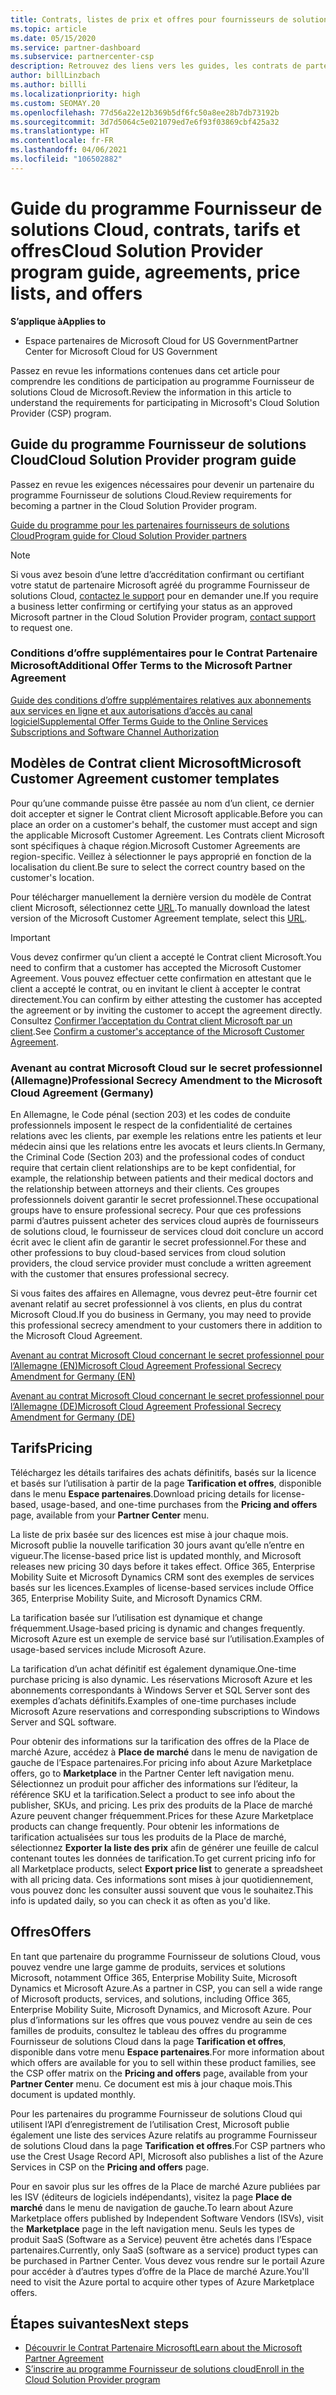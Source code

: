 ```yaml
---
title: Contrats, listes de prix et offres pour fournisseurs de solutions Cloud
ms.topic: article
ms.date: 05/15/2020
ms.service: partner-dashboard
ms.subservice: partnercenter-csp
description: Retrouvez des liens vers les guides, les contrats de partenariat, les contrats clients, les tarifs et les offres du programme Fournisseur de solutions Cloud.
author: billLinzbach
ms.author: billli
ms.localizationpriority: high
ms.custom: SEOMAY.20
ms.openlocfilehash: 77d56a22e12b369b5df6fc50a8ee28b7db73192b
ms.sourcegitcommit: 3d7d5064c5e021079ed7e6f93f03869cbf425a32
ms.translationtype: HT
ms.contentlocale: fr-FR
ms.lasthandoff: 04/06/2021
ms.locfileid: "106502882"
---
```

# <a name="cloud-solution-provider-program-guide-agreements-price-lists-and-offers"></a><span data-ttu-id="4ff62-103">Guide du programme Fournisseur de solutions Cloud, contrats, tarifs et offres</span><span class="sxs-lookup"><span data-stu-id="4ff62-103">Cloud Solution Provider program guide, agreements, price lists, and offers</span></span>

<span data-ttu-id="4ff62-104">**S’applique à**</span><span class="sxs-lookup"><span data-stu-id="4ff62-104">**Applies to**</span></span>

- <span data-ttu-id="4ff62-105">Espace partenaires de Microsoft Cloud for US Government</span><span class="sxs-lookup"><span data-stu-id="4ff62-105">Partner Center for Microsoft Cloud for US Government</span></span>


<span data-ttu-id="4ff62-106">Passez en revue les informations contenues dans cet article pour comprendre les conditions de participation au programme Fournisseur de solutions Cloud de Microsoft.</span><span class="sxs-lookup"><span data-stu-id="4ff62-106">Review the information in this article to understand the requirements for participating in Microsoft's Cloud Solution Provider (CSP) program.</span></span>

## <a name="cloud-solution-provider-program-guide"></a><span data-ttu-id="4ff62-107">Guide du programme Fournisseur de solutions Cloud</span><span class="sxs-lookup"><span data-stu-id="4ff62-107">Cloud Solution Provider program guide</span></span>

<span data-ttu-id="4ff62-108">Passez en revue les exigences nécessaires pour devenir un partenaire du programme Fournisseur de solutions Cloud.</span><span class="sxs-lookup"><span data-stu-id="4ff62-108">Review requirements for becoming a partner in the Cloud Solution Provider program.</span></span>

[<span data-ttu-id="4ff62-109">Guide du programme pour les partenaires fournisseurs de solutions Cloud</span><span class="sxs-lookup"><span data-stu-id="4ff62-109">Program guide for Cloud Solution Provider partners</span></span>](https://go.microsoft.com/fwlink/p/?LinkId=617100)

>[!Note]
><span data-ttu-id="4ff62-110">Si vous avez besoin d’une lettre d’accréditation confirmant ou certifiant votre statut de partenaire Microsoft agréé du programme Fournisseur de solutions Cloud, [contactez le support](https://partner.microsoft.com/pcv/servicerequests/create) pour en demander une.</span><span class="sxs-lookup"><span data-stu-id="4ff62-110">If you require a business letter confirming or certifying your status as an approved Microsoft partner in the Cloud Solution Provider program, [contact support](https://partner.microsoft.com/pcv/servicerequests/create) to request one.</span></span>

### <a name="additional-offer-terms-to-the-microsoft-partner-agreement"></a><span data-ttu-id="4ff62-111">Conditions d’offre supplémentaires pour le Contrat Partenaire Microsoft</span><span class="sxs-lookup"><span data-stu-id="4ff62-111">Additional Offer Terms to the Microsoft Partner Agreement</span></span>

[<span data-ttu-id="4ff62-112">Guide des conditions d’offre supplémentaires relatives aux abonnements aux services en ligne et aux autorisations d’accès au canal logiciel</span><span class="sxs-lookup"><span data-stu-id="4ff62-112">Supplemental Offer Terms Guide to the Online Services Subscriptions and Software Channel Authorization</span></span>](https://query.prod.cms.rt.microsoft.com/cms/api/am/binary/RE3NOo7)

## <a name="microsoft-customer-agreement-customer-templates"></a><span data-ttu-id="4ff62-113">Modèles de Contrat client Microsoft</span><span class="sxs-lookup"><span data-stu-id="4ff62-113">Microsoft Customer Agreement customer templates</span></span>

<span data-ttu-id="4ff62-114">Pour qu’une commande puisse être passée au nom d’un client, ce dernier doit accepter et signer le Contrat client Microsoft applicable.</span><span class="sxs-lookup"><span data-stu-id="4ff62-114">Before you can place an order on a customer's behalf, the customer must accept and sign the applicable Microsoft Customer Agreement.</span></span> <span data-ttu-id="4ff62-115">Les Contrats client Microsoft sont spécifiques à chaque région.</span><span class="sxs-lookup"><span data-stu-id="4ff62-115">Microsoft Customer Agreements are region-specific.</span></span> <span data-ttu-id="4ff62-116">Veillez à sélectionner le pays approprié en fonction de la localisation du client.</span><span class="sxs-lookup"><span data-stu-id="4ff62-116">Be sure to select the correct country based on the customer's location.</span></span>

<span data-ttu-id="4ff62-117">Pour télécharger manuellement la dernière version du modèle de Contrat client Microsoft, sélectionnez cette [URL](https://aka.ms/customeragreement).</span><span class="sxs-lookup"><span data-stu-id="4ff62-117">To manually download the latest version of the Microsoft Customer Agreement template, select this [URL](https://aka.ms/customeragreement).</span></span>

>[!IMPORTANT]
><span data-ttu-id="4ff62-118">Vous devez confirmer qu’un client a accepté le Contrat client Microsoft.</span><span class="sxs-lookup"><span data-stu-id="4ff62-118">You need to confirm that a customer has accepted the Microsoft Customer Agreement.</span></span> <span data-ttu-id="4ff62-119">Vous pouvez effectuer cette confirmation en attestant que le client a accepté le contrat, ou en invitant le client à accepter le contrat directement.</span><span class="sxs-lookup"><span data-stu-id="4ff62-119">You can confirm by either attesting the customer has accepted the agreement or by inviting the customer to accept the agreement directly.</span></span> <span data-ttu-id="4ff62-120">Consultez [Confirmer l’acceptation du Contrat client Microsoft par un client](confirm-customer-agreement.md).</span><span class="sxs-lookup"><span data-stu-id="4ff62-120">See [Confirm a customer's acceptance of the Microsoft Customer Agreement](confirm-customer-agreement.md).</span></span>

### <a name="professional-secrecy-amendment-to-the-microsoft-cloud-agreement-germany"></a><span data-ttu-id="4ff62-121">Avenant au contrat Microsoft Cloud sur le secret professionnel (Allemagne)</span><span class="sxs-lookup"><span data-stu-id="4ff62-121">Professional Secrecy Amendment to the Microsoft Cloud Agreement (Germany)</span></span>

<span data-ttu-id="4ff62-122">En Allemagne, le Code pénal (section 203) et les codes de conduite professionnels imposent le respect de la confidentialité de certaines relations avec les clients, par exemple les relations entre les patients et leur médecin ainsi que les relations entre les avocats et leurs clients.</span><span class="sxs-lookup"><span data-stu-id="4ff62-122">In Germany, the Criminal Code (Section 203) and the professional codes of conduct require that certain client relationships are to be kept confidential, for example, the relationship between patients and their medical doctors and the relationship between attorneys and their clients.</span></span> <span data-ttu-id="4ff62-123">Ces groupes professionnels doivent garantir le secret professionnel.</span><span class="sxs-lookup"><span data-stu-id="4ff62-123">These occupational groups have to ensure professional secrecy.</span></span> <span data-ttu-id="4ff62-124">Pour que ces professions parmi d’autres puissent acheter des services cloud auprès de fournisseurs de solutions cloud, le fournisseur de services cloud doit conclure un accord écrit avec le client afin de garantir le secret professionnel.</span><span class="sxs-lookup"><span data-stu-id="4ff62-124">For these and other professions to buy cloud-based services from cloud solution providers, the cloud service provider must conclude a written agreement with the customer that ensures professional secrecy.</span></span>

<span data-ttu-id="4ff62-125">Si vous faites des affaires en Allemagne, vous devrez peut-être fournir cet avenant relatif au secret professionnel à vos clients, en plus du contrat Microsoft Cloud.</span><span class="sxs-lookup"><span data-stu-id="4ff62-125">If you do business in Germany, you may need to provide this professional secrecy amendment to your customers there in addition to the Microsoft Cloud Agreement.</span></span>

[<span data-ttu-id="4ff62-126">Avenant au contrat Microsoft Cloud concernant le secret professionnel pour l’Allemagne (EN)</span><span class="sxs-lookup"><span data-stu-id="4ff62-126">Microsoft Cloud Agreement Professional Secrecy Amendment for Germany (EN)</span></span>](https://go.microsoft.com/fwlink/?linkid=2030827&clcid=0x409)

[<span data-ttu-id="4ff62-127">Avenant au contrat Microsoft Cloud concernant le secret professionnel pour l’Allemagne (DE)</span><span class="sxs-lookup"><span data-stu-id="4ff62-127">Microsoft Cloud Agreement Professional Secrecy Amendment for Germany (DE)</span></span>](https://go.microsoft.com/fwlink/?linkid=2030827&clcid=0x407)

## <a name="pricing"></a><span data-ttu-id="4ff62-128">Tarifs</span><span class="sxs-lookup"><span data-stu-id="4ff62-128">Pricing</span></span>

<span data-ttu-id="4ff62-129">Téléchargez les détails tarifaires des achats définitifs, basés sur la licence et basés sur l’utilisation à partir de la page **Tarification et offres**, disponible dans le menu **Espace partenaires**.</span><span class="sxs-lookup"><span data-stu-id="4ff62-129">Download pricing details for license-based, usage-based, and one-time purchases from the **Pricing and offers** page, available from your **Partner Center** menu.</span></span>

<span data-ttu-id="4ff62-130">La liste de prix basée sur des licences est mise à jour chaque mois. Microsoft publie la nouvelle tarification 30 jours avant qu’elle n’entre en vigueur.</span><span class="sxs-lookup"><span data-stu-id="4ff62-130">The license-based price list is updated monthly, and Microsoft releases new pricing 30 days before it takes effect.</span></span> <span data-ttu-id="4ff62-131">Office 365, Enterprise Mobility Suite et Microsoft Dynamics CRM sont des exemples de services basés sur les licences.</span><span class="sxs-lookup"><span data-stu-id="4ff62-131">Examples of license-based services include Office 365, Enterprise Mobility Suite, and Microsoft Dynamics CRM.</span></span> 

<span data-ttu-id="4ff62-132">La tarification basée sur l’utilisation est dynamique et change fréquemment.</span><span class="sxs-lookup"><span data-stu-id="4ff62-132">Usage-based pricing is dynamic and changes frequently.</span></span> <span data-ttu-id="4ff62-133">Microsoft Azure est un exemple de service basé sur l’utilisation.</span><span class="sxs-lookup"><span data-stu-id="4ff62-133">Examples of usage-based services include Microsoft Azure.</span></span>

<span data-ttu-id="4ff62-134">La tarification d’un achat définitif est également dynamique.</span><span class="sxs-lookup"><span data-stu-id="4ff62-134">One-time purchase pricing is also dynamic.</span></span> <span data-ttu-id="4ff62-135">Les réservations Microsoft Azure et les abonnements correspondants à Windows Server et SQL Server sont des exemples d’achats définitifs.</span><span class="sxs-lookup"><span data-stu-id="4ff62-135">Examples of one-time purchases include Microsoft Azure reservations and corresponding subscriptions to Windows Server and SQL software.</span></span>

<span data-ttu-id="4ff62-136">Pour obtenir des informations sur la tarification des offres de la Place de marché Azure, accédez à **Place de marché** dans le menu de navigation de gauche de l’Espace partenaires.</span><span class="sxs-lookup"><span data-stu-id="4ff62-136">For pricing info about Azure Marketplace offers, go to **Marketplace** in the Partner Center left navigation menu.</span></span> <span data-ttu-id="4ff62-137">Sélectionnez un produit pour afficher des informations sur l’éditeur, la référence SKU et la tarification.</span><span class="sxs-lookup"><span data-stu-id="4ff62-137">Select a product to see info about the publisher, SKUs, and pricing.</span></span> <span data-ttu-id="4ff62-138">Les prix des produits de la Place de marché Azure peuvent changer fréquemment.</span><span class="sxs-lookup"><span data-stu-id="4ff62-138">Prices for these Azure Marketplace products can change frequently.</span></span> <span data-ttu-id="4ff62-139">Pour obtenir les informations de tarification actualisées sur tous les produits de la Place de marché, sélectionnez **Exporter la liste des prix** afin de générer une feuille de calcul contenant toutes les données de tarification.</span><span class="sxs-lookup"><span data-stu-id="4ff62-139">To get current pricing info for all Marketplace products, select **Export price list** to generate a spreadsheet with all pricing data.</span></span> <span data-ttu-id="4ff62-140">Ces informations sont mises à jour quotidiennement, vous pouvez donc les consulter aussi souvent que vous le souhaitez.</span><span class="sxs-lookup"><span data-stu-id="4ff62-140">This info is updated daily, so you can check it as often as you'd like.</span></span>

## <a name="offers"></a><span data-ttu-id="4ff62-141">Offres</span><span class="sxs-lookup"><span data-stu-id="4ff62-141">Offers</span></span>

<span data-ttu-id="4ff62-142">En tant que partenaire du programme Fournisseur de solutions Cloud, vous pouvez vendre une large gamme de produits, services et solutions Microsoft, notamment Office 365, Enterprise Mobility Suite, Microsoft Dynamics et Microsoft Azure.</span><span class="sxs-lookup"><span data-stu-id="4ff62-142">As a partner in CSP, you can sell a wide range of Microsoft products, services, and solutions, including Office 365, Enterprise Mobility Suite, Microsoft Dynamics, and Microsoft Azure.</span></span> <span data-ttu-id="4ff62-143">Pour plus d’informations sur les offres que vous pouvez vendre au sein de ces familles de produits, consultez le tableau des offres du programme Fournisseur de solutions Cloud dans la page **Tarification et offres**, disponible dans votre menu **Espace partenaires**.</span><span class="sxs-lookup"><span data-stu-id="4ff62-143">For more information about which offers are available for you to sell within these product families, see the CSP offer matrix on the **Pricing and offers** page, available from your **Partner Center** menu.</span></span> <span data-ttu-id="4ff62-144">Ce document est mis à jour chaque mois.</span><span class="sxs-lookup"><span data-stu-id="4ff62-144">This document is updated monthly.</span></span>

<span data-ttu-id="4ff62-145">Pour les partenaires du programme Fournisseur de solutions Cloud qui utilisent l’API d’enregistrement de l’utilisation Crest, Microsoft publie également une liste des services Azure relatifs au programme Fournisseur de solutions Cloud dans la page **Tarification et offres**.</span><span class="sxs-lookup"><span data-stu-id="4ff62-145">For CSP partners who use the Crest Usage Record API, Microsoft also publishes a list of the Azure Services in CSP on the **Pricing and offers** page.</span></span>

<span data-ttu-id="4ff62-146">Pour en savoir plus sur les offres de la Place de marché Azure publiées par les ISV (éditeurs de logiciels indépendants), visitez la page **Place de marché** dans le menu de navigation de gauche.</span><span class="sxs-lookup"><span data-stu-id="4ff62-146">To learn about Azure Marketplace offers published by Independent Software Vendors  (ISVs), visit the **Marketplace** page in the left navigation menu.</span></span> <span data-ttu-id="4ff62-147">Seuls les types de produit SaaS (Software as a Service) peuvent être achetés dans l’Espace partenaires.</span><span class="sxs-lookup"><span data-stu-id="4ff62-147">Currently, only SaaS (software as a service) product types can be purchased in Partner Center.</span></span> <span data-ttu-id="4ff62-148">Vous devez vous rendre sur le portail Azure pour accéder à d’autres types d’offre de la Place de marché Azure.</span><span class="sxs-lookup"><span data-stu-id="4ff62-148">You'll need to visit the Azure portal to acquire other types of Azure Marketplace offers.</span></span>

## <a name="next-steps"></a><span data-ttu-id="4ff62-149">Étapes suivantes</span><span class="sxs-lookup"><span data-stu-id="4ff62-149">Next steps</span></span>

- [<span data-ttu-id="4ff62-150">Découvrir le Contrat Partenaire Microsoft</span><span class="sxs-lookup"><span data-stu-id="4ff62-150">Learn about the Microsoft Partner Agreement</span></span>](microsoft-partner-agreement.md)
- [<span data-ttu-id="4ff62-151">S’inscrire au programme Fournisseur de solutions cloud</span><span class="sxs-lookup"><span data-stu-id="4ff62-151">Enroll in the Cloud Solution Provider program</span></span>](enrolling-in-the-csp-program.md)
